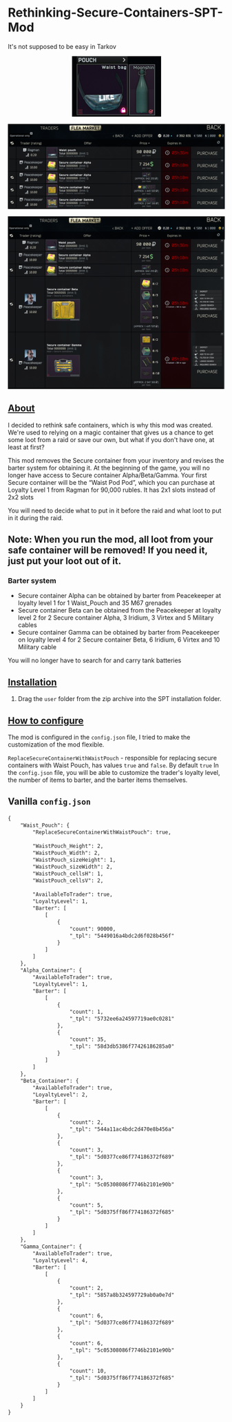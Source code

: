 # Rethinking-Secure-Containers-SPT-Mod
It's not supposed to be easy in Tarkov

<p align="center">
  <img src="https://github.com/Spaghetti-jpg/Rethinking-Secure-Containers-SPT-Mod/blob/main/1.png" alt="alt text">
</p>

![alt text](https://github.com/Spaghetti-jpg/Rethinking-Secure-Containers-SPT-Mod/blob/main/3.png)

![alt text](https://github.com/Spaghetti-jpg/Rethinking-Secure-Containers-SPT-Mod/blob/main/2.png)



## [About](#about)

I decided to rethink safe containers, which is why this mod was created. We're used to relying on a magic container that gives us a chance to get some loot from a raid or save our own, but what if you don't have one, at least at first? 

This mod removes the Secure container from your inventory and revises the barter system for obtaining it. At the beginning of the game, you will no longer have access to Secure container Alpha/Beta/Gamma. Your first Secure container will be the “Waist Pod Pod”, which you can purchase at Loyalty Level 1 from Ragman for 90,000 rubles. It has 2x1 slots instead of 2x2 slots

You will need to decide what to put in it before the raid and what loot to put in it during the raid.

## Note: When you run the mod, all loot from your safe container will be removed! If you need it, just put your loot out of it.

### Barter system

- Secure container Alpha can be obtained by barter from Peacekeeper at loyalty level 1 for 1 Waist_Pouch and 35 M67 grenades
- Secure container Beta can be obtained from the Peacekeeper at loyalty level 2 for 2 Secure container Alpha, 3 Iridium, 3 Virtex and 5 Military cables
- Secure container Gamma can be obtained by barter from Peacekeeper on loyalty level 4 for 2 Secure container Beta, 6 Iridium, 6 Virtex and 10 Military cable

You will no longer have to search for and carry tank batteries

## [Installation](#installation)

1. Drag the `user` folder from the zip archive into the SPT installation folder.


## [How to configure](#how-to-configure)
The mod is configured in the `config.json` file, I tried to make the customization of the mod flexible.

`ReplaceSecureContainerWithWaistPouch` - responsible for replacing secure containers with Waist Pouch, has values `true` and `false`. By default `true`
In the `config.json` file, you will be able to customize the trader's loyalty level, the number of items to barter, and the barter items themselves.

## Vanilla `config.json`


```json{
{
    "Waist_Pouch": {
        "ReplaceSecureContainerWithWaistPouch": true,

        "WaistPouch_Height": 2,
        "WaistPouch_Width": 2,
        "WaistPouch_sizeHeight": 1,
        "WaistPouch_sizeWidth": 2,
        "WaistPouch_cellsH": 1,
        "WaistPouch_cellsV": 2,

        "AvailableToTrader": true,
        "LoyaltyLevel": 1,
        "Barter": [
            [
                {
                    "count": 90000,
                    "_tpl": "5449016a4bdc2d6f028b456f"
                }
            ]
        ]
    },
    "Alpha_Container": {
        "AvailableToTrader": true,
        "LoyaltyLevel": 1,
        "Barter": [
            [
                {
                    "count": 1,
                    "_tpl": "5732ee6a24597719ae0c0281"
                },
                {
                    "count": 35,
                    "_tpl": "58d3db5386f77426186285a0"
                }
            ]
        ]
    },
    "Beta_Container": {
        "AvailableToTrader": true,
        "LoyaltyLevel": 2,
        "Barter": [
            [
                {
                    "count": 2,
                    "_tpl": "544a11ac4bdc2d470e8b456a"
                },
                {
                    "count": 3,
                    "_tpl": "5d0377ce86f774186372f689"
                },
                {
                    "count": 3,
                    "_tpl": "5c05308086f7746b2101e90b"
                },
                {
                    "count": 5,
                    "_tpl": "5d0375ff86f774186372f685"
                }
            ]
        ]
    },
    "Gamma_Container": {
        "AvailableToTrader": true,
        "LoyaltyLevel": 4,
        "Barter": [
            [
                {
                    "count": 2,
                    "_tpl": "5857a8b324597729ab0a0e7d"
                },
                {
                    "count": 6,
                    "_tpl": "5d0377ce86f774186372f689"
                },
                {
                    "count": 6,
                    "_tpl": "5c05308086f7746b2101e90b"
                },
                {
                    "count": 10,
                    "_tpl": "5d0375ff86f774186372f685"
                }
            ]
        ]
    }    
}
```

